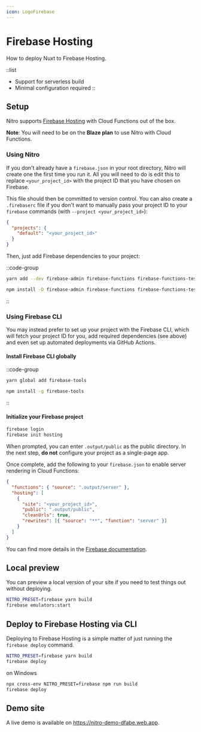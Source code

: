 ```yaml
---
icon: LogoFirebase
---
```


# Firebase Hosting

How to deploy Nuxt to Firebase Hosting.

::list

- Support for serverless build
- Minimal configuration required
::

## Setup

Nitro supports [Firebase Hosting](https://firebase.google.com/docs/hosting) with Cloud Functions out of the box.

**Note**: You will need to be on the **Blaze plan** to use Nitro with Cloud Functions.

### Using Nitro

If you don't already have a `firebase.json` in your root directory, Nitro will create one the first time you run it. All you will need to do is edit this to replace `<your_project_id>` with the project ID that you have chosen on Firebase.

This file should then be committed to version control. You can also create a `.firebaserc` file if you don't want to manually pass your project ID to your `firebase` commands (with `--project <your_project_id>`):

```json [.firebaserc]
{
  "projects": {
    "default": "<your_project_id>"
  }
}
```

Then, just add Firebase dependencies to your project:

::code-group

```bash [Yarn]
yarn add --dev firebase-admin firebase-functions firebase-functions-test
```

```bash [NPM]
npm install -D firebase-admin firebase-functions firebase-functions-test
```

::

### Using Firebase CLI

You may instead prefer to set up your project with the Firebase CLI, which will fetch your project ID for you, add required dependencies (see above) and even set up automated deployments via GitHub Actions.

#### Install Firebase CLI globally

::code-group

```bash [Yarn]
yarn global add firebase-tools
```

```bash [NPM]
npm install -g firebase-tools
```

::

#### Initialize your Firebase project

```bash
firebase login
firebase init hosting
```

When prompted, you can enter `.output/public` as the public directory. In the next step, **do not** configure your project as a single-page app.

Once complete, add the following to your `firebase.json` to enable server rendering in Cloud Functions:

```json [firebase.json]
{
  "functions": { "source": ".output/server" },
  "hosting": [
    {
      "site": "<your_project_id>",
      "public": ".output/public",
      "cleanUrls": true,
      "rewrites": [{ "source": "**", "function": "server" }]
    }
  ]
}
```

You can find more details in the [Firebase documentation](https://firebase.google.com/docs/hosting/quickstart).

## Local preview

You can preview a local version of your site if you need to test things out without deploying.

```bash
NITRO_PRESET=firebase yarn build
firebase emulators:start
```

## Deploy to Firebase Hosting via CLI

Deploying to Firebase Hosting is a simple matter of just running the `firebase deploy` command.

```bash
NITRO_PRESET=firebase yarn build
firebase deploy
```
on Windows
```bash
npx cross-env NITRO_PRESET=firebase npm run build
firebase deploy
```

## Demo site

A live demo is available on <https://nitro-demo-dfabe.web.app>.
